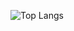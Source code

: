 ![Top Langs](https://github-readme-stats.vercel.app/api/top-langs/?username=superkitty1549&langs_count=11)
